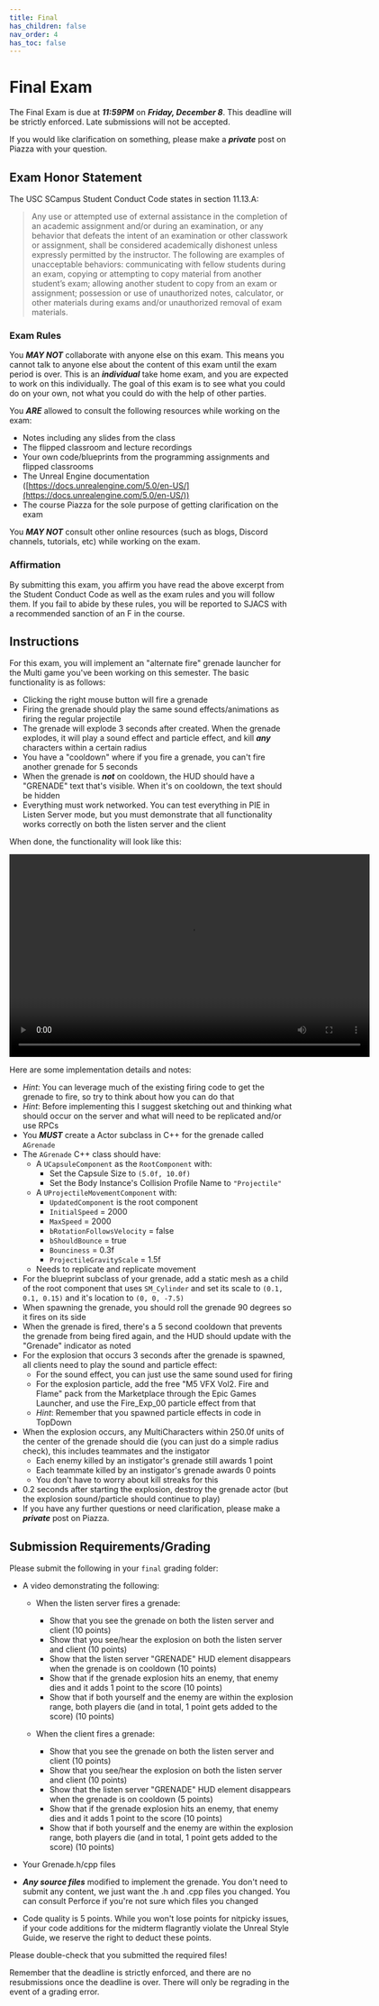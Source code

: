 ```yaml
---
title: Final
has_children: false
nav_order: 4
has_toc: false
---
```


# Final Exam

The Final Exam is due at ***11:59PM*** on ***Friday, December 8***. This deadline will be strictly enforced. Late submissions will not be accepted.

If you would like clarification on something, please make a ***private*** post on Piazza with your question.

## Exam Honor Statement

The USC SCampus Student Conduct Code states in section 11.13.A:

> Any use or attempted use of external assistance in the completion of an academic assignment and/or during an examination, or any behavior that defeats the intent of an examination or other classwork or assignment, shall be considered academically dishonest unless expressly permitted by the instructor. The following are examples of unacceptable behaviors: communicating with fellow students during an exam, copying or attempting to copy material from another student’s exam; allowing another student to copy from an exam or assignment; possession or use of unauthorized notes, calculator, or other materials during exams and/or unauthorized removal of exam materials.

### Exam Rules

You ***MAY NOT*** collaborate with anyone else on this exam. This means you cannot talk to anyone else about the content of this exam until the exam period is over. This is an ***individual*** take home exam, and you are expected to work on this individually. The goal of this exam is to see what you could do on your own, not what you could do with the help of other parties.

You ***ARE*** allowed to consult the following resources while working on the exam:

- Notes including any slides from the class
- The flipped classroom and lecture recordings
- Your own code/blueprints from the programming assignments and flipped classrooms
- The Unreal Engine documentation ([https://docs.unrealengine.com/5.0/en-US/](https://docs.unrealengine.com/5.0/en-US/))
- The course Piazza for the sole purpose of getting clarification on the exam

You ***MAY NOT*** consult other online resources (such as blogs, Discord channels, tutorials, etc) while working on the exam.

### Affirmation

By submitting this exam, you affirm you have read the above excerpt from the Student Conduct Code as well as the exam rules and you will follow them. If you fail to abide by these rules, you will be reported to SJACS with a recommended sanction of an F in the course.

## Instructions

For this exam, you will implement an "alternate fire" grenade launcher for the Multi game you've been working on this semester. The basic functionality is as follows:

- Clicking the right mouse button will fire a grenade
- Firing the grenade should play the same sound effects/animations as firing the regular projectile
- The grenade will explode 3 seconds after created. When the grenade explodes, it will play a sound effect and particle effect, and kill ***any*** characters within a certain radius
- You have a "cooldown" where if you fire a grenade, you can't fire another grenade for 5 seconds
- When the grenade is ***not*** on cooldown, the HUD should have a "GRENADE" text that's visible. When it's on cooldown, the text should be hidden
- Everything must work networked. You can test everything in PIE in Listen Server mode, but you must demonstrate that all functionality works correctly on both the listen server and the client

When done, the functionality will look like this:

<video style="display:block; margin: 0 auto;" width="640" height="360" controls>
  <source src="assets/Final.mp4" type="video/mp4">
</video>

Here are some implementation details and notes:

- *Hint*: You can leverage much of the existing firing code to get the grenade to fire, so try to think about how you can do that
- *Hint*: Before implementing this I suggest sketching out and thinking what should occur on the server and what will need to be replicated and/or use RPCs
- You ***MUST*** create a Actor subclass in C++ for the grenade called `AGrenade`
- The `AGrenade` C++ class should have:
  - A `UCapsuleComponent` as the `RootComponent` with:
    - Set the Capsule Size to `(5.0f, 10.0f)`
    - Set the Body Instance's Collision Profile Name to `"Projectile"`
  - A `UProjectileMovementComponent` with:
    - `UpdatedComponent` is the root component
    - `InitialSpeed` = 2000
    - `MaxSpeed` = 2000
    - `bRotationFollowsVelocity` = false
    - `bShouldBounce` = true
    - `Bounciness` = 0.3f
    - `ProjectileGravityScale` = 1.5f
  - Needs to replicate and replicate movement
- For the blueprint subclass of your grenade, add a static mesh as a child of the root component that uses `SM_Cylinder` and set its scale to `(0.1, 0.1, 0.15)` and it's location to `(0, 0, -7.5)`
- When spawning the grenade, you should roll the grenade 90 degrees so it fires on its side
- When the grenade is fired, there's a 5 second cooldown that prevents the grenade from being fired again, and the HUD should update with the "Grenade" indicator as noted
- For the explosion that occurs 3 seconds after the grenade is spawned, all clients need to play the sound and particle effect:
  - For the sound effect, you can just use the same sound used for firing
  - For the explosion particle, add the free "M5 VFX Vol2. Fire and Flame" pack from the Marketplace through the Epic Games Launcher, and use the Fire_Exp_00 particle effect from that
  - *Hint*: Remember that you spawned particle effects in code in TopDown
- When the explosion occurs, any MultiCharacters within 250.0f units of the center of the grenade should die (you can just do a simple radius check), this includes teammates and the instigator
  - Each enemy killed by an instigator's grenade still awards 1 point
  - Each teammate killed by an instigator's grenade awards 0 points
  - You don't have to worry about kill streaks for this
- 0.2 seconds after starting the explosion, destroy the grenade actor (but the explosion sound/particle should continue to play)
- If you have any further questions or need clarification, please make a ***private*** post on Piazza.

## Submission Requirements/Grading

Please submit the following in your `final` grading folder:

- A video demonstrating the following:
  - When the listen server fires a grenade:
    - Show that you see the grenade on both the listen server and client (10 points)
    - Show that you see/hear the explosion on both the listen server and client (10 points)
    - Show that the listen server "GRENADE" HUD element disappears when the grenade is on cooldown (10 points)
    - Show that if the grenade explosion hits an enemy, that enemy dies and it adds 1 point to the score (10 points)
    - Show that if both yourself and the enemy are within the explosion range, both players die (and in total, 1 point gets added to the score) (10 points)

  - When the client fires a grenade:
    - Show that you see the grenade on both the listen server and client (10 points)
    - Show that you see/hear the explosion on both the listen server and client (10 points)
    - Show that the listen server "GRENADE" HUD element disappears when the grenade is on cooldown (5 points)
    - Show that if the grenade explosion hits an enemy, that enemy dies and it adds 1 point to the score (10 points)
    - Show that if both yourself and the enemy are within the explosion range, both players die (and in total, 1 point gets added to the score) (10 points)

- Your Grenade.h/cpp files
- ***Any source files*** modified to implement the grenade. You don't need to submit any content, we just want the .h and .cpp files you changed. You can consult Perforce if you're not sure which files you changed
- Code quality is 5 points. While you won't lose points for nitpicky issues, if your code additions for the midterm flagrantly violate the Unreal Style Guide, we reserve the right to deduct these points.

Please double-check that you submitted the required files!

Remember that the deadline is strictly enforced, and there are no resubmissions once the deadline is over. There will only be regrading in the event of a grading error.
